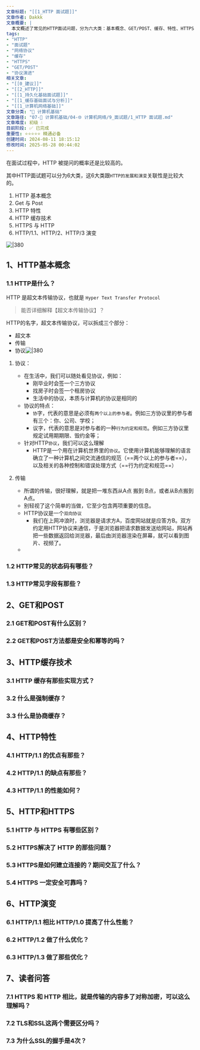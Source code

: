 ```yaml
---
文章标题: "[[1_HTTP 面试题]]" 
文章作者: Dakkk
文章概要: |
  本文概述了常见的HTTP面试问题，分为六大类：基本概念、GET/POST、缓存、特性、HTTPS对比及协议演进。它为准备技术面试的候选人提供了一个全面的HTTP知识点回顾框架。
tags:
- "HTTP"
- "面试题"
- "网络协议"
- "缓存"
- "HTTPS"
- "GET/POST"
- "协议演进"
相关文章:
- "[[0_建议]]"
- "[[2_HTTP]]"
- "[[1_持久化基础面试题]]"
- "[[1_缓存基础面试与分析]]"
- "[[1_计算机网络基础]]"
文章分类: "📐 计算机基础"
文章路径: "07-📐 计算机基础/04-🌐 计算机网络/9_面试题/1_HTTP 面试题.md"
文章难度: 初级 💧
目前阶段: ✅ 已完成
重要性: ⭐⭐⭐⭐⭐ 精通必备
创建时间: 2024-08-11 18:15:12
修改时间: 2025-05-28 00:44:02
---
```


在面试过程中，HTTP 被提问的概率还是比较高的。

其中HTTP面试题可以分为6大类，这6大类跟`HTTP的发展和演变`关联性是比较大的。

1. HTTP 基本概念
2. Get 与 Post
3. HTTP 特性
4. HTTP 缓存技术
5. HTTPS 与 HTTP
6. HTTP/1.1、HTTP/2、HTTP/3 演变

![|380](https://my-obsidian-image.oss-cn-guangzhou.aliyuncs.com/2024/04/fdaa8bcc7123b5ee53ef26d3d9407d99.png)

## 1、HTTP基本概念

### 1.1 HTTP是什么？

HTTP 是超文本传输协议，也就是 `Hyper Text Transfer Protocol`

> 能否详细解释【超文本传输协议】？

HTTP的名字，超文本传输协议，可以拆成三个部分：
- 超文本
- 传输
- 协议![|380](https://my-obsidian-image.oss-cn-guangzhou.aliyuncs.com/2024/04/fe9031833b9f81a8398dc10bb07d6479.png)
1. 协议：
	- 在生活中，我们可以随处看见协议，例如：
		- 刚毕业时会签一个三方协议
		- 找房子时会签一个租房协议
		- 生活中的协议，本质与计算机的协议是相同的
	- 协议的特点：
		- `协`字，代表的意思是必须有`两个以上的参与者`。例如三方协议里的参与者有三个：你、公司、学校；
		- 议字，代表的意思是对参与者的一种`行为约定和规范`。例如三方协议里规定试用期期限、毁约金等；
	- 针对HTTP`协议`，我们可以这么理解
		- HTTP是一个用在计算机世界里的`协议`。它使用计算机能够理解的语言确立了一种计算机之间交流通信的规范（==两个以上的参与者==），以及相关的各种控制和错误处理方式（==行为约定和规范==）

2. 传输
	- 所谓的传输，很好理解，就是把一堆东西从A点 搬到 B点，或者从B点搬到A点。
	- 别轻视了这个简单的当做，它至少包含两项重要的信息。
	- HTTP协议是一个`双向协议`
		- 我们在上网冲浪时，浏览器是请求方A，百度网站就是应答方B。双方约定用HTTP协议来通信，于是浏览器把请求数据发送给网站，网站再把一些数据返回给浏览器，最后由浏览器渲染在屏幕，就可以看到图片、视频了。
	- 

### 1.2 HTTP常见的状态码有哪些？


### 1.3 HTTP常见字段有那些？

## 2、GET和POST

### 2.1 GET和POST有什么区别？

### 2.2 GET和POST方法都是安全和幂等的吗？

## 3、HTTP缓存技术

### 3.1 HTTP 缓存有那些实现方式？

### 3.2 什么是强制缓存？

### 3.3 什么是协商缓存？

## 4、HTTP特性

### 4.1 HTTP/1.1 的优点有那些？

### 4.2 HTTP/1.1 的缺点有那些？

### 4.3 HTTP/1.1 的性能如何？

## 5、HTTP和HTTPS

### 5.1 HTTP 与 HTTPS 有哪些区别？

### 5.2 HTTPS解决了 HTTP 的那些问题？

### 5.3 HTTPS是如何建立连接的？期间交互了什么？

### 5.4 HTTPS 一定安全可靠吗？

## 6、HTTP演变

### 6.1 HTTP/1.1 相比 HTTP/1.0 提高了什么性能？

### 6.2 HTTP/1.2 做了什么优化？

### 6.3 HTTP/1.3 做了那些优化？

## 7、读者问答

### 7.1 HTTPS 和 HTTP 相比，就是传输的内容多了对称加密，可以这么理解吗？

### 7.2 TLS和SSL这两个需要区分吗？

### 7.3 为什么SSL的握手是4次？
